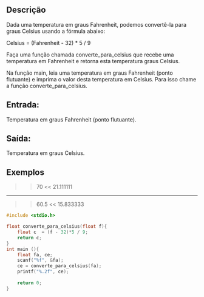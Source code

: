 ## Descrição

Dada uma temperatura em graus Fahrenheit, podemos convertê-la para graus Celsius usando a fórmula abaixo:

Celsius = (Fahrenheit - 32) * 5 / 9

Faça uma função chamada converte_para_celsius que recebe uma temperatura em Fahrenheit e retorna esta temperatura graus Celsius.

Na função main, leia uma temperatura em graus Fahrenheit (ponto flutuante) e imprima o valor desta temperatura em Celsius. Para isso chame a função converte_para_celsius.


## Entrada:

Temperatura em graus Fahrenheit (ponto flutuante).

## Saída:

Temperatura em graus Celsius.

## Exemplos
>> 70 << 21.111111 

---
>> 60.5 << 15.833333

```c
#include <stdio.h>

float converte_para_celsius(float f){
    float c  = (f - 32)*5 / 9;
    return c;
}
int main (){
    float fa, ce;
    scanf("%f", &fa);
    ce = converte_para_celsius(fa);
    printf("%.2f", ce);
    
    return 0;
}
```
